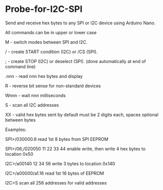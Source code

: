 # Probe-for-I2C-SPI

Send and receive hex bytes to any SPI or I2C device using Arduino Nano.

All commands can be in upper or lower case

M - switch modes between SPI and I2C.

/ - create START condition (I2C) or /CS (SPI).

; - create STOP (I2C) or deselect (SPI). (done automatically at end of command line)

.nnn - read nnn hex bytes and display

R - reverse bit sense for non-standard devices

Wnnn - wait nnn milliseconds

S - scan all I2C addresses

XX - valid hex bytes sent by default must be 2 digits each, spaces optional between bytes



Examples:

SPI>/030000.8   read 1st 8 bytes from SPI EEPROM

SPI>/06;/020050 11 22 33 44  enable write, then write 4 hex bytes to location 0x50

I2C>/a00140 12 34 56    write 3 bytes to location 0x140

I2C>/a00000/a1.16       read 1st 16 bytes of EEPROM

I2C>S                   scan all 256 addresses for valid addresses

